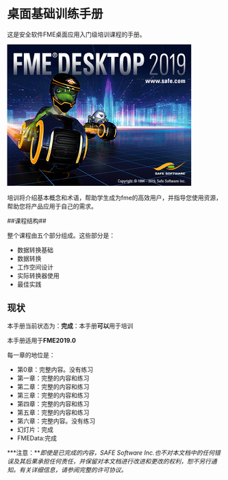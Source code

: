 # 桌面基础训练手册 #

这是安全软件FME桌面应用入门级培训课程的手册。

![](./DesktopBasic0Introduction/Images/Img0.0.FMEAboutScreen.png)

培训将介绍基本概念和术语，帮助学生成为fme的高效用户，并指导您使用资源，帮助您将产品应用于自己的需求。



##课程结构##

整个课程由五个部分组成。这些部分是：

- 数据转换基础
- 数据转换
- 工作空间设计
- 实际转换器使用
- 最佳实践

## 现状 ##

本手册当前状态为：**完成**：本手册**可以**用于培训

本手册适用于**FME2019.0**

每一章的地位是：

- 第0章：完整内容。没有练习
- 第一章：完整的内容和练习
- 第二章：完整的内容和练习
- 第三章：完整的内容和练习
- 第四章：完整的内容和练习
- 第五章：完整的内容和练习
- 第六章：完整内容。没有练习
- 幻灯片：完成
- FMEData:完成

***注意：***即使是已完成的内容，SAFE Software Inc.也不对本文档中的任何错误及其后果承担任何责任，并保留对本文档进行改进和更改的权利，恕不另行通知。有关详细信息，请参阅完整的许可协议。*
